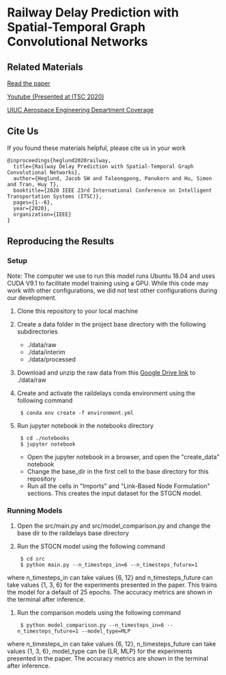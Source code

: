 # Railway Delay Prediction with Spatial-Temporal Graph Convolutional Networks

## Related Materials
[Read the paper](https://ieeexplore.ieee.org/abstract/document/9294742)

[Youtube (Presented at ITSC 2020)](https://www.youtube.com/watch?v=p5LO97n3llg)

[UIUC Aerospace Engineering Department Coverage](https://aerospace.illinois.edu/news/predicting-british-railway-delays-using-artificial-intelligence)

## Cite Us
If you found these materials helpful, please cite us in your work

```
@inproceedings{heglund2020railway,
  title={Railway Delay Prediction with Spatial-Temporal Graph Convolutional Networks},
  author={Heglund, Jacob SW and Taleongpong, Panukorn and Hu, Simon and Tran, Huy T},
  booktitle={2020 IEEE 23rd International Conference on Intelligent Transportation Systems (ITSC)},
  pages={1--6},
  year={2020},
  organization={IEEE}
}
```

## Reproducing the Results

### Setup
Note: The computer we use to run this model runs Ubuntu 18.04 and uses CUDA V9.1 to facilitate model training using a GPU. While this code may work with other configurations, we did not test other configurations during our development.

1. Clone this repository to your local machine

1. Create a data folder in the project base directory with the following subdirectories
    - ./data/raw
    - ./data/interim
    - ./data/processed

1. Download and unzip the raw data from this [Google Drive link](https://drive.google.com/file/d/1G1LzyftvTsMUPmKT2fMtPN-ceanhytEW/view?usp=sharing) to ./data/raw

1. Create and activate the raildelays conda environment using the following command

        $ conda env create -f environment.yml

1. Run jupyter notebook in the notebooks directory

        $ cd ./notebooks
        $ jupyter notebook

    - Open the jupyter notebook in a browser, and open the "create_data" notebook
    - Change the base_dir in the first cell to the base directory for this repository
    - Run all the cells in "Imports" and "Link-Based Node Formulation" sections. This creates the input dataset for the STGCN model.

### Running Models

1. Open the src/main.py and src/model_comparison.py and change the base dir to the raildelays base directory

1. Run the STGCN model using the following command

        $ cd src
        $ python main.py --n_timesteps_in=6 --n_timesteps_future=1

where n_timesteps_in can take values {6, 12} and n_timesteps_future can take values {1, 3, 6} for the experiments presented in the paper. This trains the model for a default of 25 epochs. The accuracy metrics are shown in the terminal after inference.

1. Run the comparison models using the following command

        $ python model_comparison.py --n_timesteps_in=6 --n_timesteps_future=1 --model_type=MLP


where n_timesteps_in can take values {6, 12}, n_timesteps_future can take values {1, 3, 6}, model_type can be {LR, MLP} for the experiments presented in the paper. The accuracy metrics are shown in the terminal after inference.
